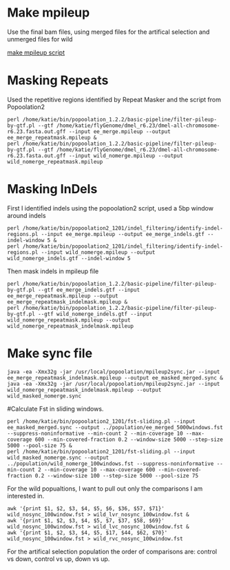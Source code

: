 # Make mpileup 

Use the final bam files, using merged files for the artifical selection and unmerged files for wild 

[make mpileup script](https://github.com/KatiePelletier/WingShapeBSA/blob/master/make_mpileup.sh)

# Masking Repeats

Used the repetitive regions identified by Repeat Masker and the script from Popoolation2

```
perl /home/katie/bin/popoolation_1.2.2/basic-pipeline/filter-pileup-by-gtf.pl --gtf /home/katie/flyGenome/dmel_r6.23/dmel-all-chromosome-r6.23.fasta.out.gff --input ee_merge.mpileup --output ee_merge_repeatmask.mpileup &
perl /home/katie/bin/popoolation_1.2.2/basic-pipeline/filter-pileup-by-gtf.pl --gtf /home/katie/flyGenome/dmel_r6.23/dmel-all-chromosome-r6.23.fasta.out.gff --input wild_nomerge.mpileup --output wild_nomerge_repeatmask.mpileup
```

# Masking InDels 

First I identified indels using the popoolation2 script, used a 5bp window around indels  

```
perl /home/katie/bin/popoolation2_1201/indel_filtering/identify-indel-regions.pl --input ee_merge.mpileup --output ee_merge_indels.gtf --indel-window 5 &
perl /home/katie/bin/popoolation2_1201/indel_filtering/identify-indel-regions.pl --input wild_nomerge.mpileup --output wild_nomerge_indels.gtf --indel-window 5 
```

Then mask indels in mpileup file 

```
perl /home/katie/bin/popoolation_1.2.2/basic-pipeline/filter-pileup-by-gtf.pl --gtf ee_merge_indels.gtf --input ee_merge_repeatmask.mpileup --output ee_merge_repeatmask_indelmask.mpileup &
perl /home/katie/bin/popoolation_1.2.2/basic-pipeline/filter-pileup-by-gtf.pl --gtf wild_nomerge_indels.gtf --input wild_nomerge_repeatmask.mpileup --output wild_nomerge_repeatmask_indelmask.mpileup
```
# Make sync file 

```
java -ea -Xmx32g -jar /usr/local/popoolation/mpileup2sync.jar --input ee_merge_repeatmask_indelmask.mpileup --output ee_masked_merged.sync &
java -ea -Xmx32g -jar /usr/local/popoolation/mpileup2sync.jar --input wild_nomerge_repeatmask_indelmask.mpileup --output wild_masked_nomerge.sync
```

#Calculate Fst in sliding windows. 

```
perl /home/katie/bin/popoolation2_1201/fst-sliding.pl --input ee_masked_merged.sync --output ../population/ee_merged_5000windows.fst --suppress-noninformative --min-count 2 --min-coverage 10 --max-coverage 600 --min-covered-fraction 0.2 --window-size 5000 --step-size 5000 --pool-size 75 &
perl /home/katie/bin/popoolation2_1201/fst-sliding.pl --input wild_masked_nomerge.sync --output ../population/wild_nomerge_100windows.fst --suppress-noninformative --min-count 2 --min-coverage 10 --max-coverage 600 --min-covered-fraction 0.2 --window-size 100 --step-size 5000 --pool-size 75 
```

For the wild popualtions, I want to pull out only the comparisons I am interested in. 
```
awk '{print $1, $2, $3, $4, $5, $6, $36, $57, $71}' wild_nosync_100window.fst > wild_lvr_nosync_100window.fst &
awk '{print $1, $2, $3, $4, $5, $7, $37, $58, $69}' wild_nosync_100window.fst > wild_lvc_nosync_100window.fst &
awk '{print $1, $2, $3, $4, $5, $17, $44, $62, $70}' wild_nosync_100window.fst > wild_rvc_nosync_100window.fst 
```

For the artifical selection population the order of comparisons are: control vs down, control vs up, down vs up. 



